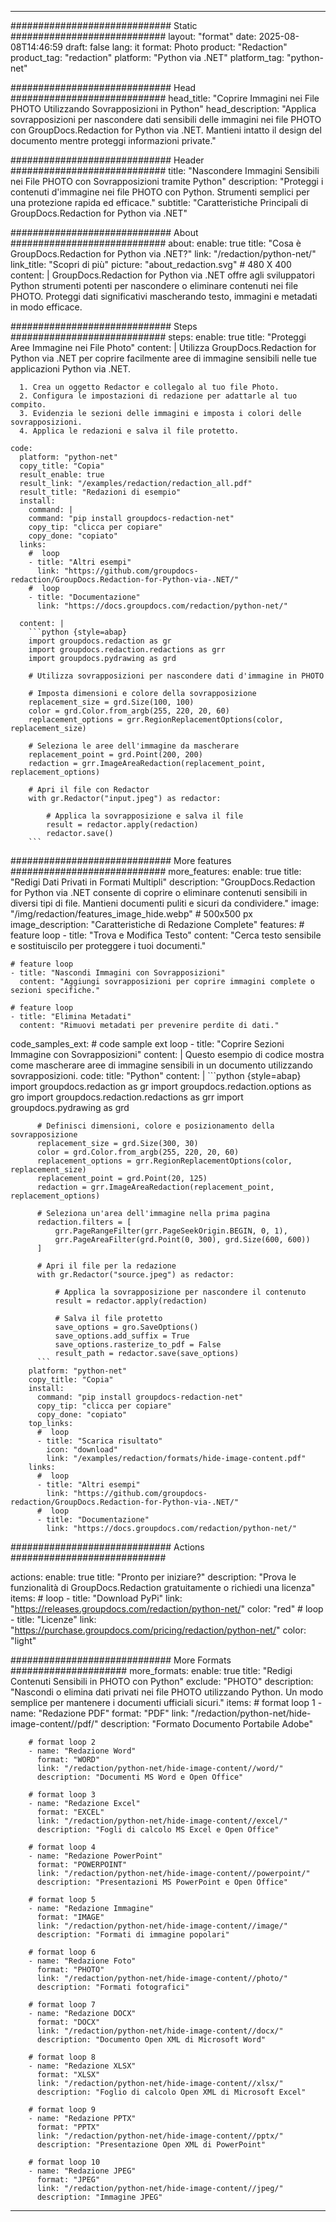 
---
############################# Static ############################
layout: "format"
date:  2025-08-08T14:46:59
draft: false
lang: it
format: Photo
product: "Redaction"
product_tag: "redaction"
platform: "Python via .NET"
platform_tag: "python-net"

############################# Head ############################
head_title: "Coprire Immagini nei File PHOTO Utilizzando Sovrapposizioni in Python"
head_description: "Applica sovrapposizioni per nascondere dati sensibili delle immagini nei file PHOTO con GroupDocs.Redaction for Python via .NET. Mantieni intatto il design del documento mentre proteggi informazioni private."

############################# Header ############################
title: "Nascondere Immagini Sensibili nei File PHOTO con Sovrapposizioni tramite Python" 
description: "Proteggi i contenuti d'immagine nei file PHOTO con Python. Strumenti semplici per una protezione rapida ed efficace."
subtitle: "Caratteristiche Principali di GroupDocs.Redaction for Python via .NET" 

############################# About ############################
about:
    enable: true
    title: "Cosa è GroupDocs.Redaction for Python via .NET?"
    link: "/redaction/python-net/"
    link_title: "Scopri di più"
    picture: "about_redaction.svg" # 480 X 400
    content: |
       GroupDocs.Redaction for Python via .NET offre agli sviluppatori Python strumenti potenti per nascondere o eliminare contenuti nei file PHOTO. Proteggi dati significativi mascherando testo, immagini e metadati in modo efficace.

############################# Steps ############################
steps:
    enable: true
    title: "Proteggi Aree Immagine nei File Photo"
    content: |
      Utilizza GroupDocs.Redaction for Python via .NET per coprire facilmente aree di immagine sensibili nelle tue applicazioni Python via .NET.
      
      1. Crea un oggetto Redactor e collegalo al tuo file Photo.
      2. Configura le impostazioni di redazione per adattarle al tuo compito.
      3. Evidenzia le sezioni delle immagini e imposta i colori delle sovrapposizioni.
      4. Applica le redazioni e salva il file protetto.
   
    code:
      platform: "python-net"
      copy_title: "Copia"
      result_enable: true
      result_link: "/examples/redaction/redaction_all.pdf"
      result_title: "Redazioni di esempio"
      install:
        command: |
        command: "pip install groupdocs-redaction-net"
        copy_tip: "clicca per copiare"
        copy_done: "copiato"
      links:
        #  loop
        - title: "Altri esempi"
          link: "https://github.com/groupdocs-redaction/GroupDocs.Redaction-for-Python-via-.NET/"
        #  loop
        - title: "Documentazione"
          link: "https://docs.groupdocs.com/redaction/python-net/"
          
      content: |
        ```python {style=abap}
        import groupdocs.redaction as gr
        import groupdocs.redaction.redactions as grr
        import groupdocs.pydrawing as grd

        # Utilizza sovrapposizioni per nascondere dati d'immagine in PHOTO

        # Imposta dimensioni e colore della sovrapposizione
        replacement_size = grd.Size(100, 100)
        color = grd.Color.from_argb(255, 220, 20, 60)
        replacement_options = grr.RegionReplacementOptions(color, replacement_size)

        # Seleziona le aree dell'immagine da mascherare
        replacement_point = grd.Point(200, 200)
        redaction = grr.ImageAreaRedaction(replacement_point, replacement_options)
                
        # Apri il file con Redactor
        with gr.Redactor("input.jpeg") as redactor:

            # Applica la sovrapposizione e salva il file
            result = redactor.apply(redaction)
            redactor.save()
        ```            


############################# More features ############################
more_features:
  enable: true
  title: "Redigi Dati Privati in Formati Multipli"
  description: "GroupDocs.Redaction for Python via .NET consente di coprire o eliminare contenuti sensibili in diversi tipi di file. Mantieni documenti puliti e sicuri da condividere."
  image: "/img/redaction/features_image_hide.webp" # 500x500 px
  image_description: "Caratteristiche di Redazione Complete"
  features:
    # feature loop
    - title: "Trova e Modifica Testo"
      content: "Cerca testo sensibile e sostituiscilo per proteggere i tuoi documenti."

    # feature loop
    - title: "Nascondi Immagini con Sovrapposizioni"
      content: "Aggiungi sovrapposizioni per coprire immagini complete o sezioni specifiche."

    # feature loop
    - title: "Elimina Metadati"
      content: "Rimuovi metadati per prevenire perdite di dati."
      
  code_samples_ext:
    # code sample ext loop
    - title: "Coprire Sezioni Immagine con Sovrapposizioni"
      content: |
        Questo esempio di codice mostra come mascherare aree di immagine sensibili in un documento utilizzando sovrapposizioni.
      code:
        title: "Python"
        content: |
          ```python {style=abap}
          import groupdocs.redaction as gr
          import groupdocs.redaction.options as gro
          import groupdocs.redaction.redactions as grr
          import groupdocs.pydrawing as grd

          # Definisci dimensioni, colore e posizionamento della sovrapposizione
          replacement_size = grd.Size(300, 30)
          color = grd.Color.from_argb(255, 220, 20, 60)
          replacement_options = grr.RegionReplacementOptions(color, replacement_size)
          replacement_point = grd.Point(20, 125)
          redaction = grr.ImageAreaRedaction(replacement_point, replacement_options)

          # Seleziona un'area dell'immagine nella prima pagina
          redaction.filters = [
              grr.PageRangeFilter(grr.PageSeekOrigin.BEGIN, 0, 1),
              grr.PageAreaFilter(grd.Point(0, 300), grd.Size(600, 600))
          ]

          # Apri il file per la redazione
          with gr.Redactor("source.jpeg") as redactor:

              # Applica la sovrapposizione per nascondere il contenuto
              result = redactor.apply(redaction)

              # Salva il file protetto
              save_options = gro.SaveOptions()
              save_options.add_suffix = True
              save_options.rasterize_to_pdf = False
              result_path = redactor.save(save_options)
          ```
        platform: "python-net"
        copy_title: "Copia"
        install:
          command: "pip install groupdocs-redaction-net"
          copy_tip: "clicca per copiare"
          copy_done: "copiato"
        top_links:
          #  loop
          - title: "Scarica risultato"
            icon: "download"
            link: "/examples/redaction/formats/hide-image-content.pdf"
        links:
          #  loop
          - title: "Altri esempi"
            link: "https://github.com/groupdocs-redaction/GroupDocs.Redaction-for-Python-via-.NET/"
          #  loop
          - title: "Documentazione"
            link: "https://docs.groupdocs.com/redaction/python-net/"


############################# Actions ############################

actions:
  enable: true
  title: "Pronto per iniziare?"
  description: "Prova le funzionalità di GroupDocs.Redaction gratuitamente o richiedi una licenza"
  items:
    #  loop
    - title: "Download PyPi"
      link: "https://releases.groupdocs.com/redaction/python-net/"
      color: "red"
        #  loop
    - title: "Licenze"
      link: "https://purchase.groupdocs.com/pricing/redaction/python-net/"
      color: "light"


############################# More Formats #####################
more_formats:
    enable: true
    title: "Redigi Contenuti Sensibili in PHOTO con Python"
    exclude: "PHOTO"
    description: "Nascondi o elimina dati privati nei file PHOTO utilizzando Python. Un modo semplice per mantenere i documenti ufficiali sicuri."
    items: 
        # format loop 1
        - name: "Redazione PDF"
          format: "PDF"
          link: "/redaction/python-net/hide-image-content//pdf/"
          description: "Formato Documento Portabile Adobe"

        # format loop 2
        - name: "Redazione Word"
          format: "WORD"
          link: "/redaction/python-net/hide-image-content//word/"
          description: "Documenti MS Word e Open Office"
          
        # format loop 3
        - name: "Redazione Excel"
          format: "EXCEL"
          link: "/redaction/python-net/hide-image-content//excel/"
          description: "Fogli di calcolo MS Excel e Open Office"

        # format loop 4
        - name: "Redazione PowerPoint"
          format: "POWERPOINT"
          link: "/redaction/python-net/hide-image-content//powerpoint/"
          description: "Presentazioni MS PowerPoint e Open Office"

        # format loop 5
        - name: "Redazione Immagine"
          format: "IMAGE"
          link: "/redaction/python-net/hide-image-content//image/"
          description: "Formati di immagine popolari"

        # format loop 6
        - name: "Redazione Foto"
          format: "PHOTO"
          link: "/redaction/python-net/hide-image-content//photo/"
          description: "Formati fotografici"

        # format loop 7
        - name: "Redazione DOCX"
          format: "DOCX"
          link: "/redaction/python-net/hide-image-content//docx/"
          description: "Documento Open XML di Microsoft Word"
          
        # format loop 8
        - name: "Redazione XLSX"
          format: "XLSX"
          link: "/redaction/python-net/hide-image-content//xlsx/"
          description: "Foglio di calcolo Open XML di Microsoft Excel"
          
        # format loop 9
        - name: "Redazione PPTX"
          format: "PPTX"
          link: "/redaction/python-net/hide-image-content//pptx/"
          description: "Presentazione Open XML di PowerPoint"

        # format loop 10
        - name: "Redazione JPEG"
          format: "JPEG"
          link: "/redaction/python-net/hide-image-content//jpeg/"
          description: "Immagine JPEG"


---